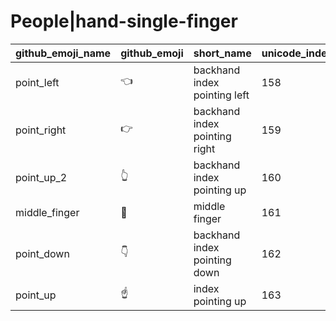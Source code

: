 # People|hand-single-finger

|github_emoji_name|github_emoji|short_name|unicode_index|
|---|---|---|---|
|point_left|:point_left:|backhand index pointing left|158|
|point_right|:point_right:|backhand index pointing right|159|
|point_up_2|:point_up_2:|backhand index pointing up|160|
|middle_finger|:middle_finger:|middle finger|161|
|point_down|:point_down:|backhand index pointing down|162|
|point_up|:point_up:|index pointing up|163|
